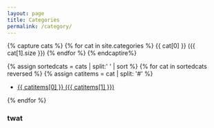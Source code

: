 ```yaml
---
layout: page
title: Categories
permalink: /category/
---
```


{% capture cats %}
{% for cat in site.categories %}
  {{ cat[0] }} ({{ cat[1].size }})
{% endfor %}
{% endcaptire%} 

{% assign sortedcats = cats | split:' ' | sort %}
{% for cat in sortedcats reversed %}
    {% assign catitems = cat | split: '#' %}
    <ul>
    <li><a href="/category/{{ catitems[0] }}">{{ catitems[0] }} ({{ catitems[1] }})</a></li>
    </ul>
{% endfor %}

<h3>twat</h3>